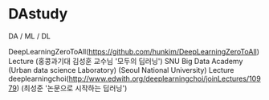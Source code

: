 # DAstudy
DA / ML / DL

DeepLearningZeroToAll(https://github.com/hunkim/DeepLearningZeroToAll) Lecture (홍콩과기대 김성훈 교수님 '모두의 딥러닝')
SNU Big Data Academy (Urban data science Laboratory) (Seoul National University) Lecture
deeplearningchoi(http://www.edwith.org/deeplearningchoi/joinLectures/10979) (최성준 '논문으로 시작하는 딥러닝')
